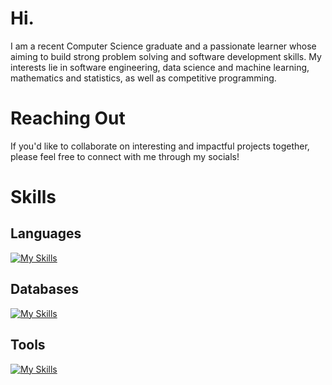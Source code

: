 # Hi. 

I am a recent Computer Science graduate and a passionate learner whose aiming to build strong problem solving and software development skills. My interests lie in software engineering, data science and machine learning, mathematics and statistics, as well as competitive programming.

# Reaching Out

If you'd like to collaborate on interesting and impactful projects together, please feel free to connect with me through my socials!

# Skills 

## Languages
[![My Skills](https://skillicons.dev/icons?i=py,c,cpp,bash&perline=15)](https://skillicons.dev)

## Databases
[![My Skills](https://skillicons.dev/icons?i=mysql&perline=1)](https://skillicons.dev)

## Tools 
[![My Skills](https://skillicons.dev/icons?i=git,linux,pycharm,vscode&perline=15)](https://skillicons.dev)


